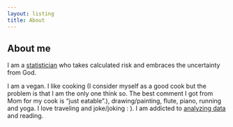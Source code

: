 ```yaml
---
layout: listing
title: About
---
```


## About me ##

I am a [statistician](http://hui1987.com) who takes calculated risk and embraces the uncertainty from God. 

I am a vegan. I like cooking (I consider myself as a good cook but the problem is that I am the only one think so. The best comment I got from Mom for my cook is “just eatable”.), drawing/painting, flute, piano, running and yoga. I love traveling and joke/joking : ). I am addicted to [analyzing data](http://hui1987.com) and reading. 

<!--## About this site ##-->
<!--It is meant to be somewhere to dump my thoughts when my head gets messy and needs to sort things out.-->
<!--The reason does not matter. I do what I want.-->
